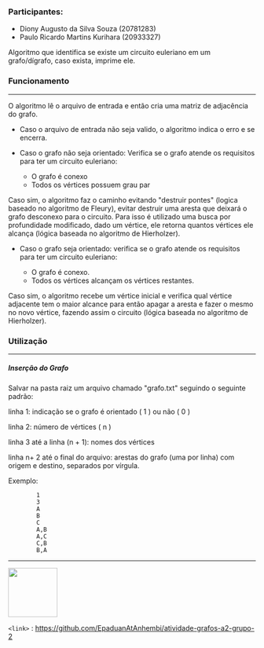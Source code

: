 ### Participantes:
- Diony Augusto da Silva Souza (20781283)
- Paulo Ricardo Martins Kurihara (20933327)

Algoritmo que identifica se existe um circuito euleriano em um grafo/dígrafo, caso exista, imprime ele.

### Funcionamento

------------
O algoritmo lê o arquivo de entrada e então cria uma matriz de adjacência do grafo.

- Caso o arquivo de entrada não seja valido, o algoritmo indica o erro e se encerra.

- Caso o grafo não seja orientado:
Verifica se o grafo atende os requisitos para ter um circuito euleriano:
	- O grafo é conexo
	- Todos os vértices possuem grau par

Caso sim, o algoritmo faz o caminho evitando "destruir pontes" (logica baseado no algoritmo de Fleury), evitar destruir uma aresta que deixará o grafo desconexo para o circuito. 
Para isso é utilizado uma busca por profundidade modificado, dado um vértice, ele retorna quantos vértices ele alcança (lógica baseada no algoritmo de Hierholzer).
- Caso o grafo seja orientado:
verifica se o grafo atende os requisitos para ter um circuito euleriano:

	- O grafo é conexo.
	- Todos os vértices alcançam os vértices restantes.

Caso sim, o algoritmo recebe um vértice inicial e verifica qual vértice adjacente tem o maior alcance para então apagar a aresta 
e fazer o mesmo no novo vértice, fazendo assim o circuito (lógica baseada no algoritmo de Hierholzer).

### Utilização

------------


##### Inserção do Grafo

Salvar na pasta raiz um arquivo chamado "grafo.txt" seguindo o seguinte padrão:

linha 1: indicação se o grafo é orientado ( 1 ) ou não ( 0 )

linha 2: número de vértices ( n )

linha 3 até a linha (n + 1): nomes dos vértices

linha n+ 2 até o final do arquivo: arestas do grafo (uma por linha) com origem e destino, separados por vírgula.

Exemplo:

			1
			3
			A
			B
			C
			A,B
			A,C
			C,B
			B,A

------------


<a href="https://github.com/diony1997"><img src="https://avatars2.githubusercontent.com/u/32603543?s=460&u=d0f0068bc3c65043b04c687f1e209f305ceb657f&v=4"  height="100" width="100" ></a>



`<link>` : <https://github.com/EpaduanAtAnhembi/atividade-grafos-a2-grupo-2>


